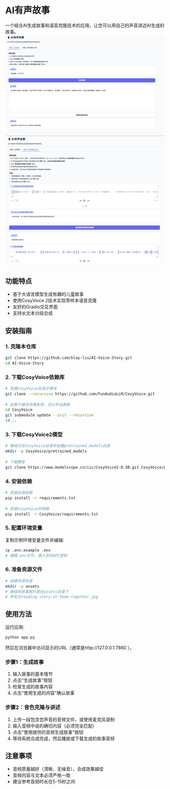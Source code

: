 # AI有声故事

一个结合AI生成故事和语音克隆技术的应用，让您可以用自己的声音讲述AI生成的故事。
![alt text](assets/ai-story-teller1.png)
![alt text](assets/ai-story-teller2.png)
## 功能特点

- 基于大语言模型生成有趣的儿童故事
- 使用CosyVoice 2技术实现零样本语音克隆
- 友好的Gradio交互界面
- 支持长文本分段合成

## 安装指南

### 1. 克隆本仓库

```bash
git clone https://github.com/klay-liu/AI-Voice-Story.git
cd AI-Voice-Story
```

### 2. 下载CosyVoice依赖库

```bash
# 克隆CosyVoice及其子模块
git clone --recursive https://github.com/FunAudioLLM/CosyVoice.git

# 如果子模块克隆失败，可以手动更新
cd CosyVoice
git submodule update --init --recursive
cd ..
```

### 3. 下载CosyVoice2模型

```bash
# 确保已在CosyVoice目录中创建pretrained_models目录
mkdir -p CosyVoice/pretrained_models

# 下载模型
git clone https://www.modelscope.cn/iic/CosyVoice2-0.5B.git CosyVoice/pretrained_models/CosyVoice2-0.5B
```

### 4. 安装依赖

```bash
# 安装应用依赖
pip install -r requirements.txt

# 安装CosyVoice的依赖
pip install -r CosyVoice/requirements.txt
```

### 5. 配置环境变量

复制示例环境变量文件并编辑:

```bash
cp .env.example .env
# 编辑.env文件，填入您的API密钥
```

### 6. 准备资源文件

```bash
# 创建资源目录
mkdir -p assets
# 确保将故事图片放在assets目录下
# 命名为reading-story-at-home-together.jpg
```

## 使用方法

运行应用:

```bash
python app.py
```

然后在浏览器中访问显示的URL（通常是http://127.0.0.1:7860 ）。

### 步骤1：生成故事

1. 输入故事的基本情节
2. 点击"生成故事"按钮
3. 检查生成的故事内容
4. 点击"使用生成的内容"确认故事

### 步骤2：音色克隆与讲述

1. 上传一段包含您声音的音频文件，或使用麦克风录制
2. 输入音频中说的确切内容（必须完全匹配）
3. 点击"使用提供的音频生成故事"按钮
4. 等待系统合成完成，然后播放或下载生成的故事音频

## 注意事项

- 音频质量越好（清晰、无噪音），合成效果越佳
- 音频内容与文本必须严格一致
- 建议参考音频时长在5-15秒之间
```
